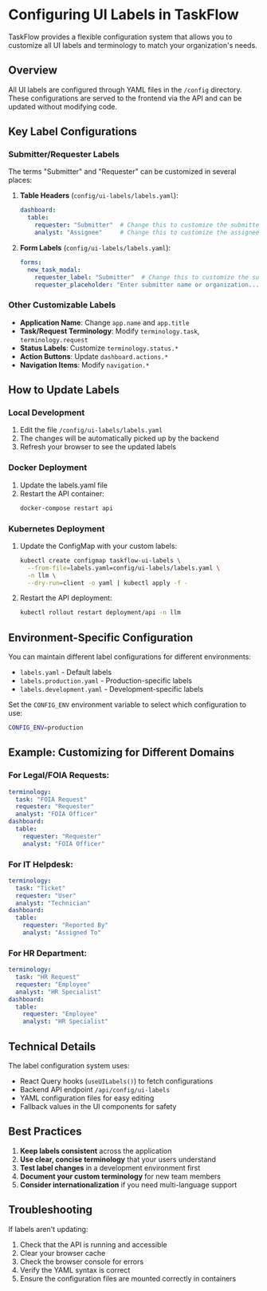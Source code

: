 # Configuring UI Labels in TaskFlow

TaskFlow provides a flexible configuration system that allows you to customize all UI labels and terminology to match your organization's needs.

## Overview

All UI labels are configured through YAML files in the `/config` directory. These configurations are served to the frontend via the API and can be updated without modifying code.

## Key Label Configurations

### Submitter/Requester Labels

The terms "Submitter" and "Requester" can be customized in several places:

1. **Table Headers** (`config/ui-labels/labels.yaml`):
   ```yaml
   dashboard:
     table:
       requester: "Submitter"  # Change this to customize the submitter column header
       analyst: "Assignee"     # Change this to customize the assignee column header
   ```

2. **Form Labels** (`config/ui-labels/labels.yaml`):
   ```yaml
   forms:
     new_task_modal:
       requester_label: "Submitter"  # Change this to customize the submitter field label
       requester_placeholder: "Enter submitter name or organization..."
   ```

### Other Customizable Labels

- **Application Name**: Change `app.name` and `app.title`
- **Task/Request Terminology**: Modify `terminology.task`, `terminology.request`
- **Status Labels**: Customize `terminology.status.*`
- **Action Buttons**: Update `dashboard.actions.*`
- **Navigation Items**: Modify `navigation.*`

## How to Update Labels

### Local Development

1. Edit the file `/config/ui-labels/labels.yaml`
2. The changes will be automatically picked up by the backend
3. Refresh your browser to see the updated labels

### Docker Deployment

1. Update the labels.yaml file
2. Restart the API container:
   ```bash
   docker-compose restart api
   ```

### Kubernetes Deployment

1. Update the ConfigMap with your custom labels:
   ```bash
   kubectl create configmap taskflow-ui-labels \
     --from-file=labels.yaml=config/ui-labels/labels.yaml \
     -n llm \
     --dry-run=client -o yaml | kubectl apply -f -
   ```

2. Restart the API deployment:
   ```bash
   kubectl rollout restart deployment/api -n llm
   ```

## Environment-Specific Configuration

You can maintain different label configurations for different environments:

- `labels.yaml` - Default labels
- `labels.production.yaml` - Production-specific labels
- `labels.development.yaml` - Development-specific labels

Set the `CONFIG_ENV` environment variable to select which configuration to use:
```bash
CONFIG_ENV=production
```

## Example: Customizing for Different Domains

### For Legal/FOIA Requests:
```yaml
terminology:
  task: "FOIA Request"
  requester: "Requester"
  analyst: "FOIA Officer"
dashboard:
  table:
    requester: "Requester"
    analyst: "FOIA Officer"
```

### For IT Helpdesk:
```yaml
terminology:
  task: "Ticket"
  requester: "User"
  analyst: "Technician"
dashboard:
  table:
    requester: "Reported By"
    analyst: "Assigned To"
```

### For HR Department:
```yaml
terminology:
  task: "HR Request"
  requester: "Employee"
  analyst: "HR Specialist"
dashboard:
  table:
    requester: "Employee"
    analyst: "HR Specialist"
```

## Technical Details

The label configuration system uses:
- React Query hooks (`useUILabels()`) to fetch configurations
- Backend API endpoint `/api/config/ui-labels`
- YAML configuration files for easy editing
- Fallback values in the UI components for safety

## Best Practices

1. **Keep labels consistent** across the application
2. **Use clear, concise terminology** that your users understand
3. **Test label changes** in a development environment first
4. **Document your custom terminology** for new team members
5. **Consider internationalization** if you need multi-language support

## Troubleshooting

If labels aren't updating:
1. Check that the API is running and accessible
2. Clear your browser cache
3. Check the browser console for errors
4. Verify the YAML syntax is correct
5. Ensure the configuration files are mounted correctly in containers